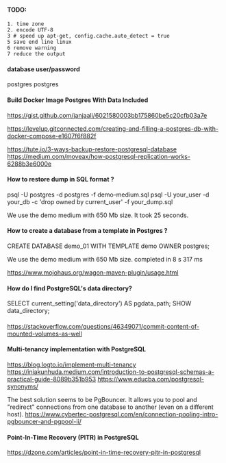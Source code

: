 #### TODO:
    1. time zone
    2. encode UTF-8
    3 # speed up apt-get, config.cache.auto_detect = true
    5 save end line linux
    6 remove warning 
    7 reduce the output

#### database user/password

postgres
postgres

#### Build Docker Image Postgres With Data Included
https://gist.github.com/janjaali/6021580003bb175860be5c20cfb03a7e

https://levelup.gitconnected.com/creating-and-filling-a-postgres-db-with-docker-compose-e1607f6f882f

https://tute.io/3-ways-backup-restore-postgresql-database
https://medium.com/moveax/how-postgresql-replication-works-6288b3e6000e

#### How to restore dump in SQL format ?

psql -U postgres -d postgres -f demo-medium.sql
psql -U your_user -d your_db -c 'drop owned by current_user' -f your_dump.sql

We use the demo medium with 650 Mb size.
It took 25 seconds.

#### How to create a database from a template in Postgres ?
CREATE DATABASE demo_01 WITH TEMPLATE demo OWNER postgres;

We use the demo medium with 650 Mb size.
completed in 8 s 317 ms

https://www.mojohaus.org/wagon-maven-plugin/usage.html

#### How do I find PostgreSQL's data directory?
SELECT current_setting('data_directory') AS pgdata_path;
SHOW data_directory;

####
https://stackoverflow.com/questions/46349071/commit-content-of-mounted-volumes-as-well

#### Multi-tenancy implementation with PostgreSQL
https://blog.logto.io/implement-multi-tenancy
https://iniakunhuda.medium.com/introduction-to-postgresql-schemas-a-practical-guide-8089b351b953
https://www.educba.com/postgresql-synonyms/

The best solution seems to be PgBouncer. 
It allows you to pool and "redirect" connections from one database to another (even on a different host).
https://www.cybertec-postgresql.com/en/connection-pooling-intro-pgbouncer-and-pgpool-ii/

#### Point-In-Time Recovery (PITR) in PostgreSQL
https://dzone.com/articles/point-in-time-recovery-pitr-in-postgresql